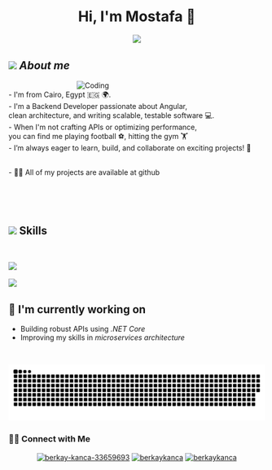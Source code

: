 <h1 align="center">Hi, I'm Mostafa 👋</h1> 

  <p align="center"> 
      <img src="https://readme-typing-svg.herokuapp.com?font=Fira+Code&pause=1000&color=F70484&center=true&vCenter=true&width=435&lines=%F0%9F%91%8B+Welcome+to+the+Working+Dev's+Hero+%F0%9F%9A%80++;I'm+a+Backend+Developer">
  </p>

## <img src = "https://vectorified.com/images/about-me-icon-png-19.png" width =25px> *About me*
<img align="right" alt="Coding" width="370" src="https://i.pinimg.com/originals/e8/f4/53/e8f453469a3ec97ecd354df465d73913.gif">
<br> - I'm from Cairo, Egypt 🇪🇬 🌍.  
<br> - I'm a Backend Developer passionate about Angular, <br>clean architecture, and writing scalable, testable software 💻.  
<br> - When I'm not crafting APIs or optimizing performance, <br>you can find me  playing football ⚽, hitting the gym 🏋
<br> - I’m always eager to learn, build, and collaborate on exciting projects! 🚀  
<br>

<!-- <br>- 🌱 I'm currently learning and working on **java,html,css,c,**</br>-->

<br>- 👨‍💻 All of my projects are available at github</br>

<br><br><br>


<!--<h3 align="left">🛠 Languages & Tools:</h3>-->
## <img src="https://media2.giphy.com/media/QssGEmpkyEOhBCb7e1/giphy.gif?cid=ecf05e47a0n3gi1bfqntqmob8g9aid1oyj2wr3ds3mg700bl&rid=giphy.gif" width ="25"><b> Skills</b>
<br>
  
<p align="left">
  <img src="https://skillicons.dev/icons?i=cs,dotnet,html,css,bootstrap,js,angular,git,postman,stackoverflow,azure,docker,kubernetes,mysql,redis,linux&perline=8"/>
</p>
<img src="https://user-images.githubusercontent.com/73097560/115834477-dbab4500-a447-11eb-908a-139a6edaec5c.gif">


## 🔭 I'm currently working on

- Building robust APIs using *.NET Core*  
- Improving my skills in *microservices architecture*
 <!--  
[<img style="margin-left: 6.5px" src="wdh-logo.png" alt="bugsplat slingshot" height="150px">]-->
  
  <p align="left"> 
    <a href="https://www.linkedin.com/in/mostafaramadan1/">
<!--       <img src="https://img.shields.io/badge/LinkedIn-0060A0?style=for-the-badge&logo=linkedin&logoColor=white" height="40"/> -->
  </p>


<!--<h3 align="left">🛠 Languages & Tools:</h3>-->

<br>
  
  <p align="left">
<!--     <img src="https://skillicons.dev/icons?i=cpp,cs,dotnet,html,css,bootstrap,js,angular,git,postman,stackoverflow&perline=11"/> -->
  </p>
<!-- <img src="https://user-images.githubusercontent.com/73097560/115834477-dbab4500-a447-11eb-908a-139a6edaec5c.gif"> -->

  
  <p align="left">
<!--       <img src="https://github-readme-stats.vercel.app/api/top-langs?username=mostafaramadan1&layout=compact&langs_count=5&theme=codeSTACKr"/> -->
    <a/> <!-- Snake -->
<!--       <img src="https://raw.githubusercontent.com/platane/snk/output/github-contribution-grid-snake-dark.svg"> -->
      <img src="https://raw.githubusercontent.com/Envoy-VC/Envoy-VC/output/github-contribution-grid-snake-dark.svg">
  </p>



  <h3> 🤝🏻 Connect with Me </h3>
  <p align="center">
<a href="https://www.linkedin.com/in/mostafaramadan1/" target="blank"><img align="center" src="https://raw.githubusercontent.com/rahuldkjain/github-profile-readme-generator/master/src/images/icons/Social/linked-in-alt.svg" alt="berkay-kanca-33659693" height="30" width="40" /></a>
<a href="https://www.instagram.com/mostafa_ramadan177/" target="blank"><img align="center" src="https://raw.githubusercontent.com/rahuldkjain/github-profile-readme-generator/master/src/images/icons/Social/instagram.svg" alt="berkaykanca" height="30" width="40" /></a>
<a href="https://www.hackerrank.com/profile/mostafaelmarakp1" target="blank"><img align="center" src="https://raw.githubusercontent.com/rahuldkjain/github-profile-readme-generator/master/src/images/icons/Social/hackerrank.svg" alt="berkaykanca" height="30" width="40" /></a>
</p>
<!--
<p align="center">
  <a href="https://www.linkedin.com/in/mostafaramadan1/" target="_blank" rel="noopener noreferrer"><img src="https://img.icons8.com/plasticine/100/000000/linkedin.png" width="50" /></a>
  <a href="https://wa.me/01003597361" target="_blank" rel="noopener noreferrer"><img src="https://img.icons8.com/plasticine/100/000000/whatsapp.png" width="50" /></a>  
  <a href="https://www.instagram.com/mostafa_ramadan177/" target="_blank" rel="noopener noreferrer"><img src="https://img.icons8.com/plasticine/100/000000/instagram-new.png" width="50" /></a>
  <a href="mailto:mostafaelmarakpy1@gmail.com" target="_blank" rel="noopener noreferrer"><img src="https://img.icons8.com/plasticine/100/000000/gmail.png"  width="50" /></a>
</p>-->

